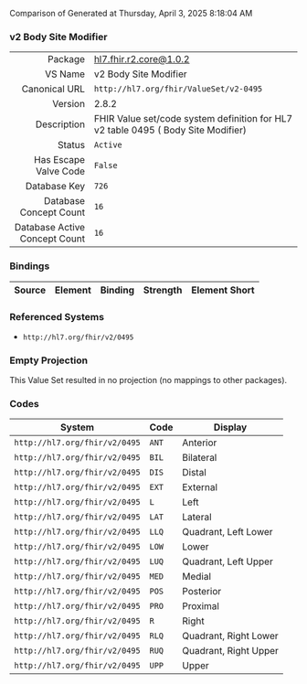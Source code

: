 Comparison of 
Generated at Thursday, April 3, 2025 8:18:04 AM

### v2 Body Site Modifier

|      |     |
| ---: | --- |
| Package | hl7.fhir.r2.core@1.0.2 |
| VS Name | v2 Body Site Modifier |
| Canonical URL | `http://hl7.org/fhir/ValueSet/v2-0495` |
| Version | 2.8.2 |
| Description | FHIR Value set/code system definition for HL7 v2 table 0495 ( Body Site Modifier) |
| Status | `Active` |
| Has Escape Valve Code | `False` |
| Database Key | `726` |
| Database Concept Count | `16` |
| Database Active Concept Count | `16` |
### Bindings

| Source | Element | Binding | Strength | Element Short |
| ------ | ------- | ------- | -------- | ------------- |

### Referenced Systems

* `http://hl7.org/fhir/v2/0495`
### Empty Projection

This Value Set resulted in no projection (no mappings to other packages).

### Codes

| System | Code | Display |
| ------ | ---- | ------- |
| `http://hl7.org/fhir/v2/0495` | `ANT` | Anterior |
| `http://hl7.org/fhir/v2/0495` | `BIL` | Bilateral |
| `http://hl7.org/fhir/v2/0495` | `DIS` | Distal |
| `http://hl7.org/fhir/v2/0495` | `EXT` | External |
| `http://hl7.org/fhir/v2/0495` | `L` | Left |
| `http://hl7.org/fhir/v2/0495` | `LAT` | Lateral |
| `http://hl7.org/fhir/v2/0495` | `LLQ` | Quadrant, Left Lower |
| `http://hl7.org/fhir/v2/0495` | `LOW` | Lower |
| `http://hl7.org/fhir/v2/0495` | `LUQ` | Quadrant, Left Upper |
| `http://hl7.org/fhir/v2/0495` | `MED` | Medial |
| `http://hl7.org/fhir/v2/0495` | `POS` | Posterior |
| `http://hl7.org/fhir/v2/0495` | `PRO` | Proximal |
| `http://hl7.org/fhir/v2/0495` | `R` | Right |
| `http://hl7.org/fhir/v2/0495` | `RLQ` | Quadrant, Right Lower |
| `http://hl7.org/fhir/v2/0495` | `RUQ` | Quadrant, Right Upper |
| `http://hl7.org/fhir/v2/0495` | `UPP` | Upper |
